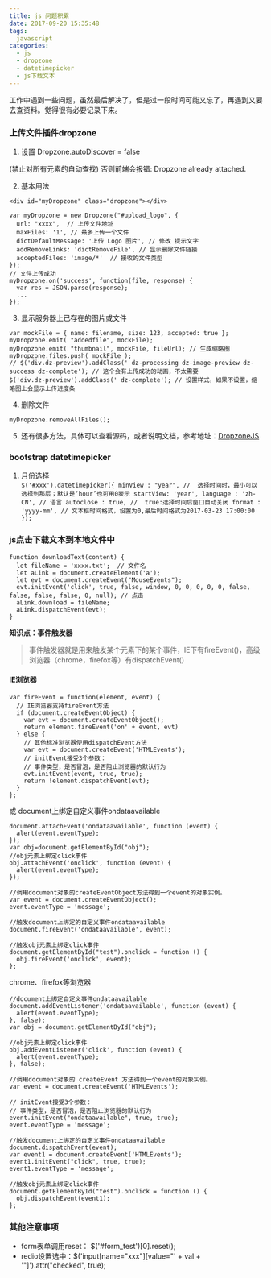 ```yaml
---
title: js 问题积累
date: 2017-09-20 15:35:48
tags:
  javascript
categories:
  - js
  - dropzone
  - datetimepicker
  - js下载文本
---
```


工作中遇到一些问题，虽然最后解决了，但是过一段时间可能又忘了，再遇到又要去查资料。觉得很有必要记录下来。
<!-- more -->
### 上传文件插件dropzone

1. 设置 Dropzone.autoDiscover = false

  (禁止对所有元素的自动查找) 否则前端会报错: Dropzone already attached.

2. 基本用法
  ```
  <div id="myDropzone" class="dropzone"></div>

  var myDropzone = new Dropzone("#upload_logo", { 
    url: "xxxx",  // 上传文件地址
    maxFiles: '1', // 最多上传一个文件
    dictDefaultMessage: '上传 Logo 图片', // 修改 提示文字
    addRemoveLinks: 'dictRemoveFile', // 显示删除文件链接
    acceptedFiles: 'image/*'  // 接收的文件类型
  });
  // 文件上传成功
  myDropzone.on('success', function(file, response) {
    var res = JSON.parse(response);
    ...
  });

  ```

3. 显示服务器上已存在的图片或文件

  ```
  var mockFile = { name: filename, size: 123, accepted: true };
  myDropzone.emit( "addedfile", mockFile);
  myDropzone.emit( "thumbnail", mockFile, fileUrl); // 生成缩略图
  myDropzone.files.push( mockFile ); 
  // $('div.dz-preview').addClass(' dz-processing dz-image-preview dz-success dz-complete'); // 这个会有上传成功的动画，不太需要
  $('div.dz-preview').addClass(' dz-complete'); // 设置样式，如果不设置，缩略图上会显示上传进度条
  ```

4. 删除文件

  ```
  myDropzone.removeAllFiles();
  ```

5. 还有很多方法，具体可以查看源码，或者说明文档，参考地址：[DropzoneJS](http://wxb.github.io/dropzonejs.com.zh-CN/dropzonezh-CN/#)

### bootstrap datetimepicker 

  1. 月份选择  
    ```
    $('#xxx').datetimepicker({
      minView : "year", //  选择时间时，最小可以选择到那层；默认是‘hour’也可用0表示
      startView: 'year',
      language : 'zh-CN', // 语言
      autoclose : true, //  true:选择时间后窗口自动关闭
      format : 'yyyy-mm', // 文本框时间格式，设置为0,最后时间格式为2017-03-23 17:00:00
    });
    ```

### js点击下载文本到本地文件中

```
function downloadText(content) {
  let fileName = 'xxxx.txt';  // 文件名
  let aLink = document.createElement('a'); 
  let evt = document.createEvent("MouseEvents");
  evt.initEvent('click', true, false, window, 0, 0, 0, 0, 0, false, false, false, false, 0, null); // 点击
  aLink.download = fileName;
  aLink.dispatchEvent(evt);
}
```
**知识点：事件触发器**
> 事件触发器就是用来触发某个元素下的某个事件，IE下有fireEvent()，高级浏览器（chrome，firefox等）有dispatchEvent()

#### IE浏览器
```
var fireEvent = function(element, event) {
  // IE浏览器支持fireEvent方法
  if (document.createEventObject) {
    var evt = document.createEventObject();
    return element.fireEvent('on' + event, evt)
  } else {
    // 其他标准浏览器使用dispatchEvent方法
    var evt = document.createEvent('HTMLEvents');
    // initEvent接受3个参数：
    // 事件类型，是否冒泡，是否阻止浏览器的默认行为
    evt.initEvent(event, true, true);
    return !element.dispatchEvent(evt);
  }
};
```
或 document上绑定自定义事件ondataavailable
```
document.attachEvent('ondataavailable', function (event) {
  alert(event.eventType);
});
var obj=document.getElementById("obj");
//obj元素上绑定click事件
obj.attachEvent('onclick', function (event) {
  alert(event.eventType);
});

//调用document对象的createEventObject方法得到一个event的对象实例。
var event = document.createEventObject();
event.eventType = 'message';

//触发document上绑定的自定义事件ondataavailable
document.fireEvent('ondataavailable', event);

//触发obj元素上绑定click事件
document.getElementById("test").onclick = function () {
  obj.fireEvent('onclick', event);
};
```
chrome、firefox等浏览器
```
//document上绑定自定义事件ondataavailable
document.addEventListener('ondataavailable', function (event) {
  alert(event.eventType);
}, false);
var obj = document.getElementById("obj");

//obj元素上绑定click事件
obj.addEventListener('click', function (event) {
  alert(event.eventType);
}, false);

//调用document对象的 createEvent 方法得到一个event的对象实例。
var event = document.createEvent('HTMLEvents');

// initEvent接受3个参数：
// 事件类型，是否冒泡，是否阻止浏览器的默认行为
event.initEvent("ondataavailable", true, true);
event.eventType = 'message';

//触发document上绑定的自定义事件ondataavailable
document.dispatchEvent(event);
var event1 = document.createEvent('HTMLEvents');
event1.initEvent("click", true, true);
event1.eventType = 'message';

//触发obj元素上绑定click事件
document.getElementById("test").onclick = function () {
  obj.dispatchEvent(event1);
};
```

### 其他注意事项

  - form表单调用reset： $('#form_test')[0].reset();
  - redio设置选中：$('input[name="xxx"][value="' + val + '"]').attr("checked", true);



